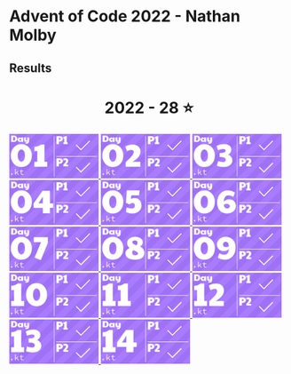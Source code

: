 # Advent of Code 2022 - Nathan Molby
## Results
<!-- AOC TILES BEGIN -->
<h1 align="center">
  2022 - 28 ⭐
</h1>
<a href="src/Day01/Day01.kt">
  <img src="Media/2022/01.png" width="161px">
</a>
<a href="src/Day02/Day02.kt">
  <img src="Media/2022/02.png" width="161px">
</a>
<a href="src/Day03/Day03.kt">
  <img src="Media/2022/03.png" width="161px">
</a>
<a href="src/Day04/Day04.kt">
  <img src="Media/2022/04.png" width="161px">
</a>
<a href="src/Day05/Day05.kt">
  <img src="Media/2022/05.png" width="161px">
</a>
<a href="src/Day06/Day06.kt">
  <img src="Media/2022/06.png" width="161px">
</a>
<a href="src/Day07/Day07.kt">
  <img src="Media/2022/07.png" width="161px">
</a>
<a href="src/Day08/Day08.kt">
  <img src="Media/2022/08.png" width="161px">
</a>
<a href="src/Day09/Day09.kt">
  <img src="Media/2022/09.png" width="161px">
</a>
<a href="src/Day10/Day10.kt">
  <img src="Media/2022/10.png" width="161px">
</a>
<a href="src/Day11/Day11.kt">
  <img src="Media/2022/11.png" width="161px">
</a>
<a href="src/Day12/Day12.kt">
  <img src="Media/2022/12.png" width="161px">
</a>
<a href="src/Day13/Day13.kt">
  <img src="Media/2022/13.png" width="161px">
</a>
<a href="src/Day14/Day14.kt">
  <img src="Media/2022/14.png" width="161px">
</a>
<!-- AOC TILES END -->